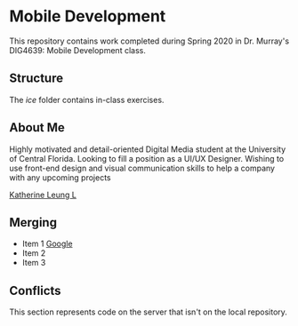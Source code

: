 # Mobile Development
This repository contains work completed during Spring 2020 in Dr. Murray's DIG4639: Mobile Development class.

## Structure
The *ice* folder contains in-class exercises. 

## About Me
Highly motivated and detail-oriented Digital Media student at the University of Central Florida. Looking to fill a position as a UI/UX Designer. Wishing to use front-end design and visual communication skills to help a company with any upcoming projects

[Katherine Leung L](https://www.linkedin.com/in/katherine-leung-6b1324138/)

## Merging
- Item 1 [Google](https://www.google.com)
- Item 2
- Item 3


## Conflicts 
This section represents code on the server that isn't on the local repository.
